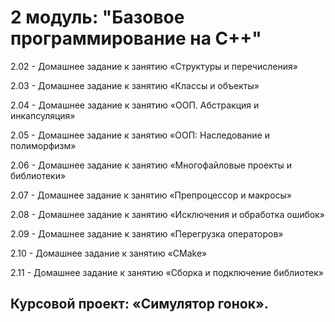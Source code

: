 # 2 модуль: "Базовое программирование на C++"

2.02 - Домашнее задание к занятию «Структуры и перечисления»

2.03 - Домашнее задание к занятию «Классы и объекты»

2.04 - Домашнее задание к занятию «ООП. Абстракция и инкапсуляция»

2.05 - Домашнее задание к занятию «ООП: Наследование и полиморфизм»

2.06 - Домашнее задание к занятию «Многофайловые проекты и библиотеки»

2.07 - Домашнее задание к занятию «Препроцессор и макросы»

2.08 - Домашнее задание к занятию «Исключения и обработка ошибок»

2.09 - Домашнее задание к занятию «Перегрузка операторов»

2.10 - Домашнее задание к занятию «CMake»

2.11 - Домашнее задание к занятию «Сборка и подключение библиотек»


## Курсовой проект: «Симулятор гонок».